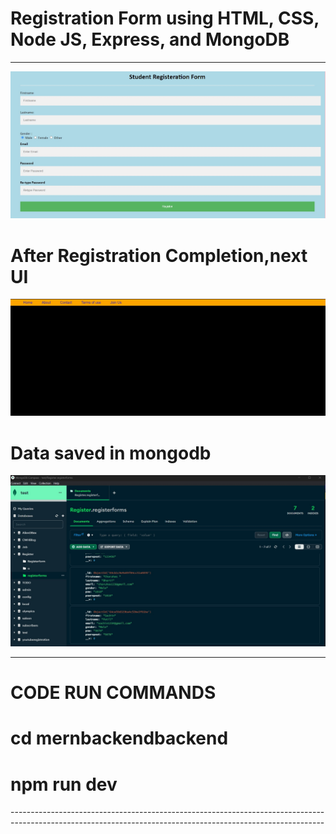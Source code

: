 <h1>Registration Form using HTML, CSS, Node JS, Express, and MongoDB </h1>

-----------------------------------------------------------------------------
![logo](https://github.com/prajinpatil42/RegistrationForm/blob/main/RegistrationForm.jpg)

<h1>After Registration Completion,next UI</h1>

![logo](https://github.com/prajinpatil42/RegistrationForm/blob/main/afterRegister.jpg)
<h1>Data saved in mongodb</h1>

![logo](https://github.com/prajinpatil42/RegistrationForm/blob/main/mongodbCompass.jpg)

------------------------------------------------------------------------------------------------------------------------------------------------------------

<h1>CODE RUN COMMANDS</h1>
<h1>cd mernbackendbackend</h1>
<h1>npm run dev</h1>
------------------------------------------------------------------------------------------------------------------------------------------------------------
